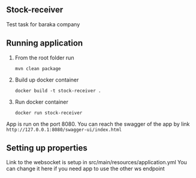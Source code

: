 ## Stock-receiver
Test task for baraka company

## Running application
1. From the root folder run
    ```
    mvn clean package
    ```
2. Build up docker container
    ```
    docker build -t stock-receiver .
    ```
2. Run docker container
    ```
    docker run stock-receiver
    ```
App is run on the port 8080.
You can reach the swagger of the app by link
    ```
    http://127.0.0.1:8080/swagger-ui/index.html
    ```
## Setting up properties
Link to the websocket is setup in src/main/resources/application.yml
You can change it here if you need app to use the other ws endpoint
